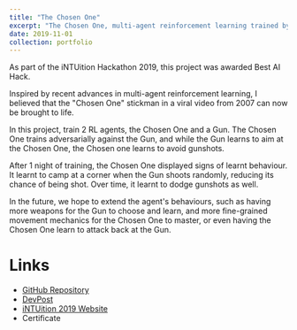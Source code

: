 ```yaml
---
title: "The Chosen One"
excerpt: "The Chosen One, multi-agent reinforcement learning trained by adversarial training, was awarded the Best AI Hack at the iNTUition Hackathon 2019 at Nanyang Technological University."
date: 2019-11-01
collection: portfolio
---
```


As part of the iNTUition Hackathon 2019, this project was awarded Best AI Hack.

Inspired by recent advances in multi-agent reinforcement learning, I believed that the "Chosen One" stickman in a viral video from 2007 can now be brought to life.

In this project, train 2 RL agents, the Chosen One and a Gun. The Chosen One trains adversarially against the Gun, and while the Gun learns to aim at the Chosen One, the Chosen one learns to avoid gunshots.

After 1 night of training, the Chosen One displayed signs of learnt behaviour. It learnt to camp at a corner when the Gun shoots randomly, reducing its chance of being shot. Over time, it learnt to dodge gunshots as well.

In the future, we hope to extend the agent's behaviours, such as having more weapons for the Gun to choose and learn, and more fine-grained movement mechanics for the Chosen One to master, or even having the Chosen One learn to attack back at the Gun.

# Links
* [GitHub Repository](https://github.com/jetnew/The-Chosen-One)
* [DevPost](https://devpost.com/software/the-chosen-one-multi-agent-reinforcement-learning)
* [iNTUition 2019 Website](https://intuitionv6.devpost.com/)
* Certificate